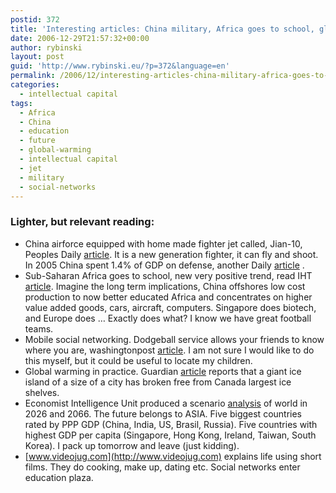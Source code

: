 ```yaml
---
postid: 372
title: 'Interesting articles: China military, Africa goes to school, global warming scare and  more'
date: 2006-12-29T21:57:32+00:00
author: rybinski
layout: post
guid: 'http://www.rybinski.eu/?p=372&language=en'
permalink: /2006/12/interesting-articles-china-military-africa-goes-to-school-global-warming-scare-and-more/
categories:
  - intellectual capital
tags:
  - Africa
  - China
  - education
  - future
  - global-warming
  - intellectual capital
  - jet
  - military
  - social-networks
---
```

### Lighter, but relevant reading:

  * China airforce equipped with home made fighter jet called, Jian-10, Peoples Daily [article](http://english.people.com.cn/200612/29/eng20061229_336997.html). It is a new generation fighter, it can fly and shoot. In 2005 China spent 1.4% of GDP on defense, another Daily [article](http://english.people.com.cn/200612/29/eng20061229_336884.html) . 
  * Sub-Saharan Africa goes to school, new very positive trend, read IHT [article](http://www.iht.com/articles/2006/12/29/news/mali.php). Imagine the long term implications, China offshores low cost production to now better educated Africa and concentrates on higher value added goods, cars, aircraft, computers. Singapore does biotech, and Europe does … Exactly does what? I know we have great football teams. 
  * Mobile social networking. Dodgeball service allows your friends to know where you are, washingtonpost [article](http://www.washingtonpost.com/wp-dyn/content/article/2006/12/28/AR2006122801244.html?nav=rss_email/components). I am not sure I would like to do this myself, but it could be useful to locate my children. 
  * Global warming in practice. Guardian [article](http://environment.guardian.co.uk/climatechange/story/0,,1979937,00.html?gusrc=rss&amp;feed=1) reports that a giant ice island of a size of a city has broken free from Canada largest ice shelves.
  * Economist Intelligence Unit produced a scenario [analysis](http://graphics.eiu.com/files/ad_pdfs/eiu_60years_online.pdf) of world in 2026 and 2066. The future belongs to ASIA. Five biggest countries rated by PPP GDP (China, India, US, Brasil, Russia). Five countries with highest GDP per capita (Singapore, Hong Kong, Ireland, Taiwan, South Korea). I pack up tomorrow and leave (just kidding).
  * [www.videojug.com](http://www.videojug.com) explains life using short films. They do cooking, make up, dating etc. Social networks enter education plaza.
